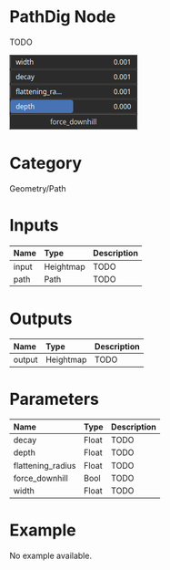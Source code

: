 
PathDig Node
============


TODO



![img](../../images/nodes/PathDig_settings.png)


# Category


Geometry/Path
# Inputs

|Name|Type|Description|
| :--- | :--- | :--- |
|input|Heightmap|TODO|
|path|Path|TODO|

# Outputs

|Name|Type|Description|
| :--- | :--- | :--- |
|output|Heightmap|TODO|

# Parameters

|Name|Type|Description|
| :--- | :--- | :--- |
|decay|Float|TODO|
|depth|Float|TODO|
|flattening_radius|Float|TODO|
|force_downhill|Bool|TODO|
|width|Float|TODO|

# Example


No example available.